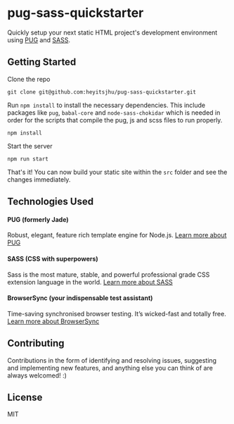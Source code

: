 # pug-sass-quickstarter

Quickly setup your next static HTML project's development environment using [PUG](https://pugjs.org/api/getting-started.html) and [SASS](https://sass-lang.com/).

## Getting Started

Clone the repo

```
git clone git@github.com:heyitsjhu/pug-sass-quickstarter.git
```

Run `npm install` to install the necessary dependencies. This include packages like `pug`, `babal-core` and `node-sass-chokidar` which is needed in order for the scripts that compile the pug, js and scss files to run properly.

```
npm install
```

Start the server

```
npm run start
```

That's it! You can now build your static site within the `src` folder and see the changes immediately.

## Technologies Used

#### PUG (formerly Jade)

Robust, elegant, feature rich template engine for Node.js. [Learn more about PUG](https://pugjs.org/api/getting-started.html)

#### SASS (CSS with superpowers)

Sass is the most mature, stable, and powerful professional grade CSS extension language in the world. [Learn more about SASS](https://sass-lang.com/)

#### BrowserSync (your indispensable test assistant)

Time-saving synchronised browser testing. It’s wicked-fast and totally free. [Learn more about BrowserSync](https://browsersync.io/)

## Contributing

Contributions in the form of identifying and resolving issues, suggesting and implementing new features, and anything else you can think of are always welcomed! :)

## License

MIT
